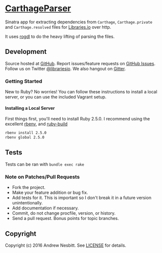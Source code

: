 # [CarthageParser](https://libraries.io/github/librariesio/carthage_parser)

Sinatra app for extracting dependencies from `Carthage`, `Carthage.private` and `Carthage.resolved` files for [Libraries.io](https://libraries.io) over http.

It uses [rogdl](https://libraries.io/rubygems/rogdl) to do the heavy lifting of parsing the files.

## Development

Source hosted at [GitHub](http://github.com/librariesio/carthage_parser).
Report issues/feature requests on [GitHub Issues](http://github.com/librariesio/carthage_parser/issues). Follow us on Twitter [@librariesio](https://twitter.com/librariesio). We also hangout on [Gitter](https://gitter.im/librariesio/carthage_parser).

### Getting Started

New to Ruby? No worries! You can follow these instructions to install a local server, or you can use the included Vagrant setup.

#### Installing a Local Server

First things first, you'll need to install Ruby 2.5.0. I recommend using the excellent [rbenv](https://github.com/sstephenson/rbenv),
and [ruby-build](https://github.com/sstephenson/ruby-build)

```bash
rbenv install 2.5.0
rbenv global 2.5.0
```

## Tests

Tests can be ran with `bundle exec rake`

### Note on Patches/Pull Requests

 * Fork the project.
 * Make your feature addition or bug fix.
 * Add tests for it. This is important so I don't break it in a
   future version unintentionally.
 * Add documentation if necessary.
 * Commit, do not change procfile, version, or history.
 * Send a pull request. Bonus points for topic branches.

## Copyright

Copyright (c) 2016 Andrew Nesbitt. See [LICENSE](https://github.com/librariesio/carthage_parser/blob/master/LICENSE) for details.
